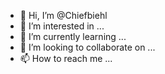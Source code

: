 - 👋 Hi, I’m @Chiefbiehl
- 👀 I’m interested in ...
- 🌱 I’m currently learning ...
- 💞️ I’m looking to collaborate on ...
- 📫 How to reach me ...

<!---
Chiefbiehl/Chiefbiehl is a ✨ special ✨ repository because its `README.md` (this file) appears on your GitHub profile.
You can click the Preview link to take a look at your changes.
--->
